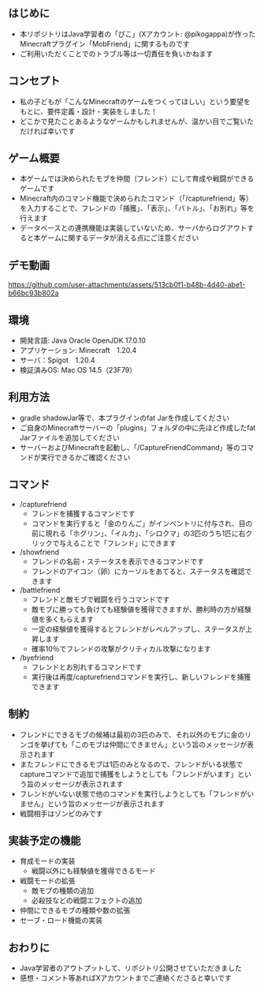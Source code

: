 ## はじめに
- 本リポジトリはJava学習者の「ぴこ」(Xアカウント: @pikogappa)が作ったMinecraftプラグイン「MobFriend」に関するものです
- ご利用いただくことでのトラブル等は一切責任を負いかねます
## コンセプト
- 私の子どもが「こんなMinecraftのゲームをつくってほしい」という要望をもとに、要件定義・設計・実装をしました！
- どこかで見たことあるようなゲームかもしれませんが、温かい目でご覧いただければ幸いです
## ゲーム概要
- 本ゲームでは決められたモブを仲間（フレンド）にして育成や戦闘ができるゲームです
- Minecraft内のコマンド機能で決められたコマンド（「/capturefriend」等）を入力することで、フレンドの「捕獲」、「表示」、「バトル」、「お別れ」等を行えます
- データベースとの連携機能は実装していないため、サーバからログアウトすると本ゲームに関するデータが消える点にご注意ください
## デモ動画
https://github.com/user-attachments/assets/513cb0f1-b48b-4d40-abe1-b66bc93b802a
## 環境
- 開発言語: Java Oracle OpenJDK 17.0.10
- アプリケーション: Minecraft　1.20.4
- サーバ：Spigot　1.20.4
- 検証済みOS: Mac OS 14.5（23F79）
## 利用方法
- gradle shadowJar等で、本プラグインのfat Jarを作成してください
- ご自身のMinecraftサーバーの「plugins」フォルダの中に先ほど作成したfat Jarファイルを追加してください
- サーバーおよびMinecraftを起動し、「/CaptureFriendCommand」等のコマンドが実行できるかご確認ください
## コマンド
- /capturefriend
  - フレンドを捕獲するコマンドです
  - コマンドを実行すると「金のりんご」がインベントリに付与され、目の前に現れる「ホグリン」、「イルカ」、「シロクマ」の3匹のうち1匹に右クリックで与えることで「フレンド」にできます
- /showfriend
  - フレンドの名前・ステータスを表示できるコマンドです
  - フレンドのアイコン（卵）にカーソルをあてると、ステータスを確認できます
- /battlefriend
  - フレンドと敵モブで戦闘を行うコマンドです
  - 敵モブに勝っても負けても経験値を獲得できますが、勝利時の方が経験値を多くもらえます
  - 一定の経験値を獲得するとフレンドがレベルアップし、ステータスが上昇します
  - 確率10％でフレンドの攻撃がクリティカル攻撃になります
- /byefriend
  - フレンドとお別れするコマンドです
  - 実行後は再度/capturefriendコマンドを実行し、新しいフレンドを捕獲できます
## 制約
- フレンドにできるモブの候補は最初の3匹のみで、それ以外のモブに金のリンゴを挙げても「このモブは仲間にできません」という旨のメッセージが表示されます
- またフレンドにできるモブは1匹のみとなるので、フレンドがいる状態でcaptureコマンドで追加で捕獲をしようとしても「フレンドがいます」という旨のメッセージが表示されます
- フレンドがいない状態で他のコマンドを実行しようとしても「フレンドがいません」という旨のメッセージが表示されます
- 戦闘相手はゾンビのみです
## 実装予定の機能
- 育成モードの実装
  - 戦闘以外にも経験値を獲得できるモード
- 戦闘モードの拡張
  - 敵モブの種類の追加
  - 必殺技などの戦闘エフェクトの追加 
- 仲間にできるモブの種類や数の拡張
- セーブ・ロード機能の実装
## おわりに
- Java学習者のアウトプットして、リポジトリ公開させていただきました
- 感想・コメント等あればXアカウントまでご連絡くださると幸いです
